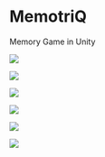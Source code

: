 # MemotriQ
Memory Game in Unity

![](Assets/Images/preview00.png)

![](Assets/Images/preview01.png)

![](Assets/Images/preview02.png)

![](Assets/Images/preview03.png)

![](Assets/Images/preview04.png)

![](Assets/Images/preview05.png)
